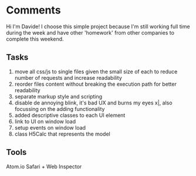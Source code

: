 Comments
===
Hi I'm Davide!
I choose this simple project because I'm still working full time during the week and have other 'homework' from other companies to complete this weekend.

## Tasks

1. move all css/js to single files given the small size of each to reduce number of requests and increase readability
2. reorder files content without breaking the execution path for better readability
3. separate markup style and scripting
4. disable de annoying blink, it's bad UX and burns my eyes x|, also focussing on the adding functionality
5. added descriptive classes to each UI element
6. link to UI on window load
7. setup events on window load
8. class H5Calc that represents the model

## Tools
Atom.io
Safari + Web Inspector
